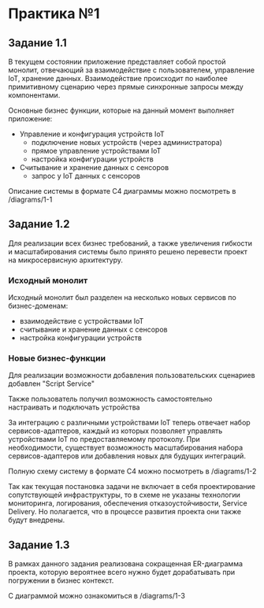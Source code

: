 # Практика №1
## Задание 1.1

В текущем состоянии приложение представляет собой простой монолит, отвечающий за взаимодействие с пользователем, управление IoT, хранение данных. Взаимодействие происходит по наиболее примитивному сценарию через прямые синхронные запросы между компонентами.

Основные бизнес функции, которые на данный момент выполняет приложение:
- Управление и конфигурация устройств IoT
  - подключение новых устройств (через администратора)
  - прямое управление устройствами IoT
  - настройка конфигурации устройств
- Считывание и хранение данных с сенсоров
  - запрос у IoT данных с сенсоров

Описание системы в формате С4 диаграммы можно посмотреть в /diagrams/1-1

## Задание 1.2

Для реализации всех бизнес требований, а также увеличения гибкости и масштабирования системы было принято решено
перевести проект на микросервисную архитектуру.

### Исходный монолит

Исходный монолит был разделен на несколько новых сервисов по бизнес-доменам:
 - взаимодействие с устройствами IoT
 - считывание и хранение данных с сенсоров
 - настройка конфигурации устройств

### Новые бизнес-функции

Для реализации возможности добавления пользовательских сценариев добавлен "Script Service"

Также пользователь получил возможность самостоятельно настраивать и подключать устройства

За интеграцию с различными устройствами IoT теперь отвечает набор сервисов-адаптеров,
каждый из которых позволяет управлять устройствами IoT по предоставляемому протоколу.
При необходимости, существует возможность масштабирования набора сервисов-адаптеров или добавления новых для будущих интеграций.

Полную схему систему в формате С4 можно посмотреть в /diagrams/1-2

Так как текущая постановка задачи не включает в себя проектирование сопутствующей инфраструктуры,
то в схеме не указаны технологии мониторинга, логирования, обеспечения отказоустойчивости, Service Delivery.
Но полагается, что в процессе развития проекта они также будут внедрены.

## Задание 1.3

В рамках данного задания реализована сокращенная ER-диаграмма проекта, которую вероятнее всего нужно будет дорабатывать
при погружении в бизнес контекст.

С диаграммой можно ознакомиться в /diagrams/1-3